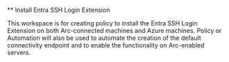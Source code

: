 ** Install Entra SSH Login Extension

This workspace is for creating policy to install the Entra SSH Login Extension on both Arc-connected machines and Azure machines. Policy or Automation will also be used to automate the creation of the default connectivity endpoint and to enable the functionality on Arc-enabled servers.